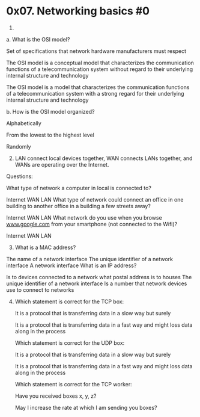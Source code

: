 # 0x07. Networking basics #0

1. 
a. What is the OSI model?

Set of specifications that network hardware manufacturers must respect

The OSI model is a conceptual model that characterizes the communication functions of a telecommunication system without regard to their underlying internal structure and technology

The OSI model is a model that characterizes the communication functions of a telecommunication system with a strong regard for their underlying internal structure and technology

b. How is the OSI model organized?

Alphabetically

From the lowest to the highest level

Randomly



2. LAN connect local devices together, WAN connects LANs together, and WANs are operating over the Internet.

Questions:

What type of network a computer in local is connected to?

Internet
WAN
LAN
What type of network could connect an office in one building to another office in a building a few streets away?

Internet
WAN
LAN
What network do you use when you browse www.google.com from your smartphone (not connected to the Wifi)?

Internet
WAN
LAN


3. What is a MAC address?

The name of a network interface
The unique identifier of a network interface
A network interface
What is an IP address?

Is to devices connected to a network what postal address is to houses
The unique identifier of a network interface
Is a number that network devices use to connect to networks


4. Which statement is correct for the TCP box:

    It is a protocol that is transferring data in a slow way but surely

    It is a protocol that is transferring data in a fast way and might loss data along in the process

    Which statement is correct for the UDP box:

    It is a protocol that is transferring data in a slow way but surely

    It is a protocol that is transferring data in a fast way and might loss data along in the process

    Which statement is correct for the TCP worker:

    Have you received boxes x, y, z?
    
    May I increase the rate at which I am sending you boxes?